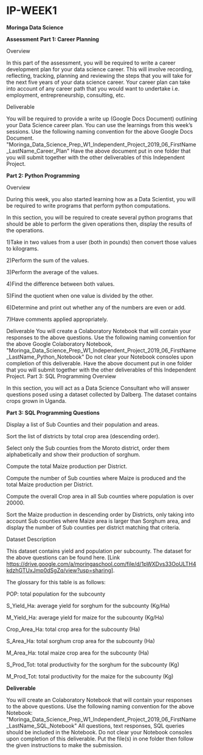 # IP-WEEK1
**Moringa Data Science**

**Assessment**
**Part 1: Career Planning**

Overview

In this part of the assessment, you will be required to write a career development plan for your data science career. This will involve recording, reflecting, tracking, planning and reviewing the steps that you will take for the next five years of your data science career. Your career plan can take into account of any career path that you would want to undertake i.e. employment, entrepreneurship, consulting, etc.

Deliverable

You will be required to provide a write up (Google Docs Document) outlining your Data Science career plan. You can use the learnings from this week’s sessions.
Use the following naming convention for the above Google Docs Document.
"Moringa_Data_Science_Prep_W1_Independent_Project_2019_06_FirstName_LastName_Career_Plan"
Have the above document put in one folder that you will submit together with the other deliverables of this Independent Project.

**Part 2: Python Programming**

Overview

During this week, you also started learning how as a Data Scientist, you will be required to write programs that perform python computations.

In this section, you will be required to create several python programs that should be able to perform the given operations then, display the results of the operations.

1)Take in two values from a user (both in pounds) then convert those values to kilograms.

2)Perform the sum of the values.

3)Perform the average of the values.

4)Find the difference between both values.  

5)Find the quotient when one value is divided by the other.

6)Determine and print out whether any of the numbers are even or add.

7)Have comments applied appropriately.

Deliverable
You will create a Colaboratory Notebook that will contain your responses to the above questions.
Use the following naming convention for the above Google Colaboratory Notebook,
"Moringa_Data_Science_Prep_W1_Independent_Project_2019_06_FirstName_LastName_Python_Notebook"
Do not clear your Notebook consoles upon completion of this deliverable.
Have the above document put in one folder that you will submit together with the other deliverables of this Independent Project.
Part 3: SQL Programming
Overview

In this section, you will act as a Data Science Consultant who will answer questions posed using a dataset collected by Dalberg. The dataset contains crops grown in Uganda.

 **Part 3: SQL Programming Questions**

Display a list of Sub Counties and their population and areas.

Sort the list of districts by total crop area (descending order).

Select only the Sub counties from the Moroto district, order them alphabetically and show their production of sorghum.

Compute the total Maize production per District.

Compute the number of Sub counties where Maize is produced and the total Maize production per District.

Compute the overall Crop area in all Sub counties where population is over 20000.

Sort the Maize production in descending order by Districts, only taking into account Sub counties where Maize area is larger than Sorghum area, and display the number of Sub counties per district matching that criteria.

Dataset Description

This dataset contains yield and population per subcounty.  The dataset for the above questions can be found here. [Link https://drive.google.com/a/moringaschool.com/file/d/1pWXDvs33OoULTH4kdzhGTUxJmp0dSgZq/view?usp=sharing]. 

The glossary for this table is as follows:

POP: total population for the subcounty

S_Yield_Ha: average yield for sorghum for the subcounty (Kg/Ha)

M_Yield_Ha: average yield for maize for the subcounty (Kg/Ha)

Crop_Area_Ha: total crop area for the subcounty (Ha)

S_Area_Ha: total sorghum crop area for the subcounty (Ha)

M_Area_Ha: total maize crop area for the subcounty (Ha)

S_Prod_Tot: total productivity for the sorghum for the subcounty (Kg)

M_Prod_Tot: total productivity for the maize for the subcounty (Kg)

**Deliverable**

You will create an Colaboratory Notebook that will contain your responses to the above questions.
Use the following naming convention for the above Notebook:
"Moringa_Data_Science_Prep_W1_Independent_Project_2019_06_FirstName_LastName_SQL_Notebook"
All questions, text responses, SQL queries should be included in the Notebook.
Do not clear your Notebook consoles upon completion of this deliverable.
Put the file(s) in one folder then follow the given instructions to make the submission. 
  
